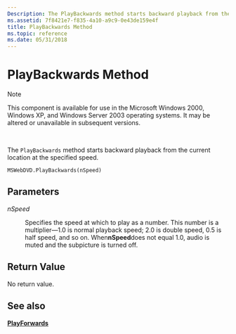```yaml
---
Description: The PlayBackwards method starts backward playback from the current location at the specified speed.
ms.assetid: 7f8421e7-f835-4a10-a9c9-0e43de159e4f
title: PlayBackwards Method
ms.topic: reference
ms.date: 05/31/2018
---
```


# PlayBackwards Method

> [!Note]  
> This component is available for use in the Microsoft Windows 2000, Windows XP, and Windows Server 2003 operating systems. It may be altered or unavailable in subsequent versions.

 

The `PlayBackwards` method starts backward playback from the current location at the specified speed.

``` syntax
MSWebDVD.PlayBackwards(nSpeed)
```

## Parameters

<dl> <dt>

<span id="nSpeed"></span><span id="nspeed"></span><span id="NSPEED"></span>*nSpeed*
</dt> <dd>

Specifies the speed at which to play as a number. This number is a multiplier—1.0 is normal playback speed; 2.0 is double speed, 0.5 is half speed, and so on. When**nSpeed**does not equal 1.0, audio is muted and the subpicture is turned off.

</dd> </dl>

## Return Value

No return value.

## See also

<dl> <dt>

[**PlayForwards**](playforwards-method.md)
</dt> </dl>

 

 



